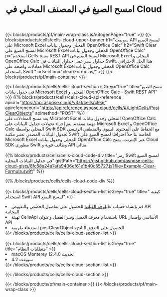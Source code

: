 ﻿---
title:  امسح الصيغ في المصنف المحلي في Cloud
description: Cloud APIs & SDKs لمسح الصيغ على Microsoft Excel & OpenOffice Calc. امسح المعادلات على جداول البيانات المحلية بواسطة Cells Cloud API. تدعم SDK أنواع لغات التطوير. وهي تشمل Android و C# و Go و Java و NodeJS و Perl و PHP و Python و Ruby و swift.
url: /ar/swift/clear/formulas/
---
{{< blocks/products/pf/main-wrap-class isAutogenPage="true" >}}
{{< blocks/products/cells/cells-cloud-upper-banner h1="سويفت API لمسح الصيغ على Microsoft Excel المحلي وجدول بيانات OpenOffice Calc" h2="Swift Clear لمسح الصيغ على Microsoft Excel المحلي وجدول بيانات OpenOffice Calc" p="استخدم Cells مسح REST API لمسح الصيغ في Microsoft Excel المحلي و OpenOffice Calc جداول سير عمل جداول البيانات في Swift. هذا الحل الاحترافي معادلات واضحة على Microsoft Excel المحلي وجدول بيانات OpenOffice Calc باستخدام Swift." urlsection="clear/Formulas/" >}}
{{< blocks/products/pf/main-container >}}

{{< blocks/products/cells/cells-cloud-section isGrey="true" title="مسح الصيغ في جدول بيانات Microsoft Excel المحلي و OpenOffice Calc - Swift REST API" >}}
{{% blocks/products/cells/cells-cloud-api-reference apiurl="https://api.aspose.cloud/v3.0/cells/clear" apireferenceurl="https://apireference.aspose.cloud/cells/#/LightCells/PostClearObjects" apimethod="POST" %}}
<br/>
يعد مسح المعادلات على Microsoft Excel المحلي وجدول بيانات OpenOffice Calc مهمة معقدة. يتم إجراء تحولات جداول البيانات على Microsoft Excel و OpenOffice Calc المحلي بواسطة Swift SDK مع الحفاظ على المحتوى البنيوي والمنطقي الرئيسي لجدول البيانات المصدر. تعتبر مكتبة Swift الخاصة بنا حلاً احترافيًا لمسح الصيغ على Microsoft Excel المحلي وجدول بيانات OpenOffice Calc عبر الإنترنت. يمنح Cloud SDK مطوري Swift وظائف قوية و API مثالي.
<br/>
<br/>
{{% blocks/products/cells/cells-cloud-code-div title="رمز Swift لمسح الصيغ في جداول البيانات المحلية" gistPath="https://gist.github.com/aspose-cells-cloud-gists/8fc58a24a7afa9406ef61e1b40c55727.js?file=Example-Clear-Formula.swift" %}}
  
{{% /blocks/products/cells/cells-cloud-code-div %}}
<br/>
<br/>
{{< blocks/products/cells/cells-cloud-section-list isGrey="true" title=" كيفية استخدام Swift API لمسح الصيغ" >}}
<li> قم بإنشاء حساب على<a href="https://dashboard.aspose.cloud/">لوحة القيادة</a> للحصول على تفاصيل الحصص والتفويض API المجانية</li>
<li>تهيئة CellsApi باستخدام معرف العميل وسر العميل وعنوان URL الأساسي وإصدار API</li>
<li>استدعاء طريقة postClearObjects للحصول على التدفق الناتج</li>
{{< /blocks/products/cells/cells-cloud-section-list >}}
<br/>
<br/>
{{< blocks/products/cells/cells-cloud-section-list isGrey="true" title="متطلبات النظام" >}}
<li>macOS Monterey 12.4.0 تحديث</li>
<li>سويفت 4.2</li>
{{< /blocks/products/cells/cells-cloud-section-list >}}

{{< /blocks/products/cells/cells-cloud-section >}}

{{< /blocks/products/pf/main-container >}}
{{< /blocks/products/pf/main-wrap-class >}}
